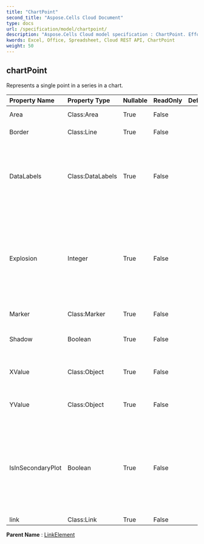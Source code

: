 ```yaml
---
title: "ChartPoint"
second_title: "Aspose.Cells Cloud Document"
type: docs
url: /specification/model/chartpoint/
description: "Aspose.Cells Cloud model specification : ChartPoint. Effortlessly handle Excel and other spreadsheet documents with features like opening, generating, editing, splitting, merging, comparing, and converting."
kwords: Excel, Office, Spreadsheet, Cloud REST API, ChartPoint
weight: 50
---
```


## **chartPoint**

Represents a single point in a series in a chart. 

| Property Name | Property Type | Nullable |  ReadOnly | DefaultValue | Description | 
| :- | :- | :- |:- |  :- | :- |
| Area | Class:Area | True |  False |  | Gets the area. |  
| Border | Class:Line | True |  False |  | Gets the border. |  
| DataLabels | Class:DataLabels | True |  False |  | Returns a DataLabels object that represents the data label associated with the point. |  
| Explosion | Integer | True |  False |  | The distance of an open pie slice from the center of the pie chart is expressed as a percentage of the pie diameter. |  
| Marker | Class:Marker | True |  False |  | Gets the marker. |  
| Shadow | Boolean | True |  False |  | True if the chartpoint has a shadow. |  
| XValue | Class:Object | True |  False |  | Gets or sets the X value of the chart point. |  
| YValue | Class:Object | True |  False |  | Gets or sets the Y value of the chart point. |  
| IsInSecondaryPlot | Boolean | True |  False |  | Gets or sets a value indicates whether this data points is in the second pie or bar on a pie of pie or bar of pie chart. |  
| link | Class:Link | True |  False |  |  |  

**Parent Name** : [LinkElement](/specification/model/linkelement)

